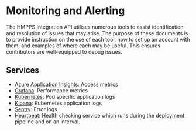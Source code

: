# Monitoring and Alerting
The HMPPS Integration API utilises numerous tools to assist identification and resolution of issues that may arise. The 
purpose of these documents is to provide instruction on the use of each tool, how to set up an account with them, and 
examples of where each may be useful. This ensures contributors are well-equipped to debug issues.

## Services
- [Azure Application Insights](azure-application-insights.md): Access metrics
- [Grafana](grafana.md): Performance metrics
- [Kubernetes](kubernetes.md): Pod specific application logs
- [Kibana](kibana.md): Kubernetes application logs
- [Sentry](sentry.md): Error logs
- [Heartbeat](heartbeat.md): Health checking service which runs during the deployment pipeline and on an interval.